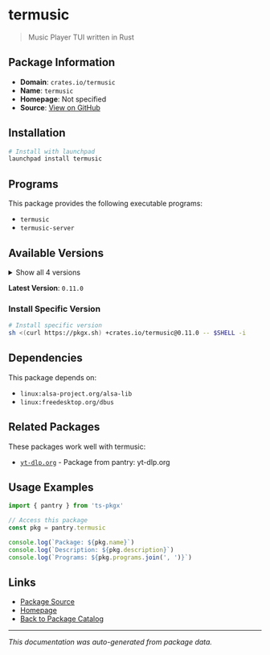 # termusic

> Music Player TUI written in Rust

## Package Information

- **Domain**: `crates.io/termusic`
- **Name**: `termusic`
- **Homepage**: Not specified
- **Source**: [View on GitHub](https://github.com/pkgxdev/pantry/tree/main/projects/crates.io/termusic/package.yml)

## Installation

```bash
# Install with launchpad
launchpad install termusic
```

## Programs

This package provides the following executable programs:

- `termusic`
- `termusic-server`

## Available Versions

<details>
<summary>Show all 4 versions</summary>

- `0.11.0`, `0.10.0`, `0.9.1`, `0.9.0`

</details>

**Latest Version**: `0.11.0`

### Install Specific Version

```bash
# Install specific version
sh <(curl https://pkgx.sh) +crates.io/termusic@0.11.0 -- $SHELL -i
```

## Dependencies

This package depends on:

- `linux:alsa-project.org/alsa-lib`
- `linux:freedesktop.org/dbus`

## Related Packages

These packages work well with termusic:

- [`yt-dlp.org`](../../yt-dlp.org/index.md) - Package from pantry: yt-dlp.org

## Usage Examples

```typescript
import { pantry } from 'ts-pkgx'

// Access this package
const pkg = pantry.termusic

console.log(`Package: ${pkg.name}`)
console.log(`Description: ${pkg.description}`)
console.log(`Programs: ${pkg.programs.join(', ')}`)
```

## Links

- [Package Source](https://github.com/pkgxdev/pantry/tree/main/projects/crates.io/termusic/package.yml)
- [Homepage](#)
- [Back to Package Catalog](../../../package-catalog.md)

---

*This documentation was auto-generated from package data.*

